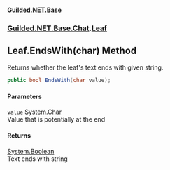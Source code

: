 #### [Guilded.NET.Base](Guilded_NET_Base.md 'Guilded.NET.Base')
### [Guilded.NET.Base.Chat](Guilded_NET_Base.md#Guilded_NET_Base_Chat 'Guilded.NET.Base.Chat').[Leaf](Leaf.md 'Guilded.NET.Base.Chat.Leaf')
## Leaf.EndsWith(char) Method
Returns whether the leaf's text ends with given string.  
```csharp
public bool EndsWith(char value);
```
#### Parameters
<a name='Guilded_NET_Base_Chat_Leaf_EndsWith(char)_value'></a>
`value` [System.Char](https://docs.microsoft.com/en-us/dotnet/api/System.Char 'System.Char')  
Value that is potentially at the end
  
#### Returns
[System.Boolean](https://docs.microsoft.com/en-us/dotnet/api/System.Boolean 'System.Boolean')  
Text ends with string
